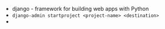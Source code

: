 - django - framework for building web apps with Python
- `django-admin startproject <project-name> <destination>`
- 